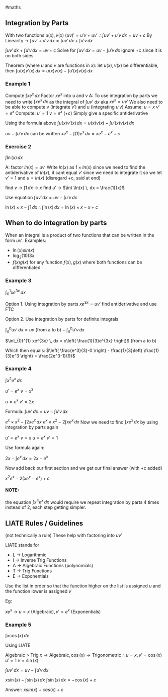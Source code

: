 #maths 

## Integration by Parts

With two functions $u(x), v(x)$
$(uv)' = u'v+uv'$
$\therefore \int uv' + u'v \, dx = uv+c$
By Linearity -> $\int uv' + u'v \, dx = \int uv' \, dx + \int u'v \, dx$

$\int  uv' \, dx + \int  u'v \, dx = uv+c$
Solve for $\int  uv' \, dx = uv- \int u'v \, dx$
ignore $+c$ since it is on both sides

Theorem (where $u$ and $v$ are functions in $x$):
let $u(x), v(x)$ be differentiable, then $\int  u(x)v'(x) \, dx = u(x)v(x) - \int u'(x)v(x) \, dx$

### Example 1

Compute $\int  xe^x \, dx$
Factor $xe^x$ into u and v
A: To use integration by parts we need to write $\int  xe^x \, dx$ as the integral of $\int uv'\ dx$
aka $xe^x = uv'$
We also need to be able to compute v (integrate $v'$) and u (integrating $u'v$)
Assume:
$u = x$
$v' = e^x$
Compute:
$u' = 1$
$v = e^x\ (+c)$ Simply give a specific antiderivative


Using the formula above
$\int  u(x)v'(x) \, dx = u(x)v(x) - \int u'(x)v(x) \, dx$

$uv - \int u'v \, dx$
can be written
$xe^x - \int (1)e^x \, dx = xe^x - e^x + c$


### Exercise 2

$\int \ln (x) \, dx$

A: factor $ln(x) = uv'$
Write $ln(x)$ as $1 \times ln(x)$
since we need to find the antiderivative of $ln(x)$, it cant equal $v'$ since we need to integrate it
so we let $v' = 1$ and $u = ln(x)$ (disregard +c, said at end)

find $v$ -> $\int 1 \, dx$ -> $x$
find $u'$ -> $\int \ln(x) \, dx = \frac{1}{x}$

Use equation $\int uv' \, dx = uv - \int u'v \, dx$

$\ln(x)\times x - \int 1 \, dx$
$\therefore \int \ln(x) \, dx = \ln(x) \times x - x + c$

## When to do integration by parts

When an integral is a product of two functions that can be written in the form $uv'$.
Examples:
- $\ln(x)sin(x)$
- $\log_{2}(10)3x$
- $f(x)g(x)$ for any function $f(x), g(x)$ where both functions can be differentiated


### Example 3

$\int_{0}^{1} xe^{3x} \, dx$

Option 1. Using integration by parts
$xe^{3x} = uv'$
find antiderivative and use FTC

Option 2. Use integration by parts for definite integrals

$\int_{a}^{b} uv' \, dx = uv\ \text{(from a to b)} - \int_{a}^{b} u'v \, dx$

$\int_{0}^{1} xe^{3x} \, dx = x\left( \frac{1}{3}e^{3x} \right)$ (from a to b)

Which then equals:
$\left( \frac{e^3}{3}-0 \right) - \frac{1}{3}\left( \frac{1}{3}e^3 \right) = \frac{2e^3-1}{9}$


### Example 4

$\int  x^2e^x \, dx$

$u' = e^x$
$v = x^2$

$u = e^x$
$v' = 2x$

Formula: $\int uv' \, dx = uv - \int u'v \, dx$

$e^x \times x^2 - \int 2xe^x \, dx$
$e^x \times x^2 - 2\int xe^x \, dx$
Now we need to find $\int xe^x \, dx$ by using integration by parts again

$u' = e^x$
$v = x$
$u = e^x$
$v' = 1$

Use formula again:

$2x - \int e^x \, dx = 2x-e^x$

Now add back our first section and we get our final answer (with +c added)

$x^2e^x - 2(xe^x-e^x) + c$

#### NOTE:
the equation $\int x^4e^x \, dx$ would require we repeat integration by parts 4 times instead of 2, each step getting simpler.

## LIATE Rules / Guidelines
(not technically a rule)
These help with factoring into $uv'$

LIATE stands for
- L -> Logarithmic
- I -> Inverse Trig Functions
- A -> Algebraic Functions (polynomials)
- T -> Trig Functions
- E -> Exponentials

Use the list in order so that the function higher on the list is assigned $u$ and the function lower is assigned $v$

Eg:

$xe^x$ -> $u = x \text{ (Algebraic)}, v' = e^x \text{ (Exponentials)}$

### Example 5

$\int  x\cos(x) \, dx$

Using LIATE

Algebraic > Trig
$x \to \text{Algebraic}, \cos(x) \to \text{Trigonometric}$
$\therefore u=x, v'=\cos(x)$
$u' = 1$
$v = \sin(x)$

$\int uv' \, dx = uv - \int u'v \, dx$

$x\sin(x) - \int \sin(x) \, dx$
$\int \sin(x) \, dx = -\cos(x) + c$

Answer: $xsin(x) + cos(x) + c$

